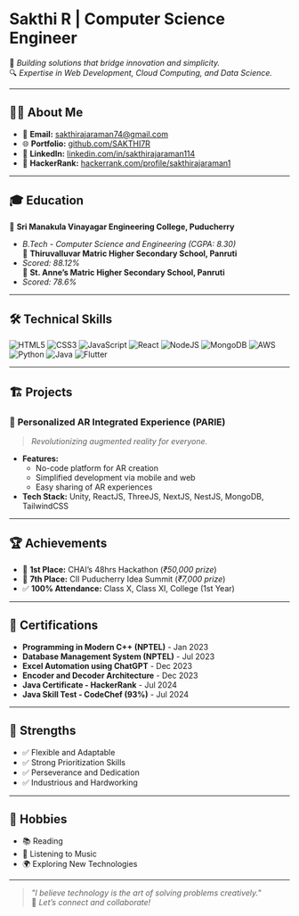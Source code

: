 
# Sakthi R | Computer Science Engineer  

🚀 *Building solutions that bridge innovation and simplicity.*  
🔍 *Expertise in Web Development, Cloud Computing, and Data Science.*

---

## 👨‍💻 About Me  
- 📧 **Email:** [sakthirajaraman74@gmail.com](mailto:sakthirajaraman74@gmail.com)  
- 🌐 **Portfolio:** [github.com/SAKTHI7R](https://github.com/SAKTHI7R)  
- 💼 **LinkedIn:** [linkedin.com/in/sakthirajaraman114](https://www.linkedin.com/in/sakthirajaraman114)  
- 🏅 **HackerRank:** [hackerrank.com/profile/sakthirajaraman1](https://www.hackerrank.com/profile/sakthirajaraman1)  

---

## 🎓 Education  
📘 **Sri Manakula Vinayagar Engineering College, Puducherry**  
- *B.Tech - Computer Science and Engineering (CGPA: 8.30)*  
📗 **Thiruvalluvar Matric Higher Secondary School, Panruti**  
- *Scored: 88.12%*  
📙 **St. Anne’s Matric Higher Secondary School, Panruti**  
- *Scored: 78.6%*  

---

## 🛠️ Technical Skills  

![HTML5](https://img.shields.io/badge/HTML5-%23E34F26.svg?style=flat-square&logo=html5&logoColor=white)  ![CSS3](https://img.shields.io/badge/CSS3-%231572B6.svg?style=flat-square&logo=css3&logoColor=white)  ![JavaScript](https://img.shields.io/badge/JavaScript-%23F7DF1E.svg?style=flat-square&logo=javascript&logoColor=black)  ![React](https://img.shields.io/badge/React-%2320232a.svg?style=flat-square&logo=react&logoColor=%2361DAFB)  ![NodeJS](https://img.shields.io/badge/Node.js-%2343853D.svg?style=flat-square&logo=node.js&logoColor=white)  ![MongoDB](https://img.shields.io/badge/MongoDB-%234ea94b.svg?style=flat-square&logo=mongodb&logoColor=white)  ![AWS](https://img.shields.io/badge/AWS-%23FF9900.svg?style=flat-square&logo=amazon-aws&logoColor=white)  ![Python](https://img.shields.io/badge/Python-%233776AB.svg?style=flat-square&logo=python&logoColor=white)  ![Java](https://img.shields.io/badge/Java-%23ED8B00.svg?style=flat-square&logo=openjdk&logoColor=white)  ![Flutter](https://img.shields.io/badge/Flutter-%2302569B.svg?style=flat-square&logo=flutter&logoColor=white)  

---

## 🏗️ Projects  

### 🌟 **Personalized AR Integrated Experience (PARIE)**  
> *Revolutionizing augmented reality for everyone.*  

- **Features:**  
  - No-code platform for AR creation  
  - Simplified development via mobile and web  
  - Easy sharing of AR experiences  
- **Tech Stack:** Unity, ReactJS, ThreeJS, NextJS, NestJS, MongoDB, TailwindCSS  

---

## 🏆 Achievements  

- 🥇 **1st Place:** CHAI’s 48hrs Hackathon (*₹50,000 prize*)  
- 🏅 **7th Place:** CII Puducherry Idea Summit (*₹7,000 prize*)  
- ✅ **100% Attendance:** Class X, Class XI, College (1st Year)  

---

## 📜 Certifications  

- **Programming in Modern C++ (NPTEL)** - Jan 2023  
- **Database Management System (NPTEL)** - Jul 2023  
- **Excel Automation using ChatGPT** - Dec 2023  
- **Encoder and Decoder Architecture** - Dec 2023  
- **Java Certificate - HackerRank** - Jul 2024  
- **Java Skill Test - CodeChef (93%)** - Jul 2024  

---

## 🌟 Strengths  

- ✅ Flexible and Adaptable  
- ✅ Strong Prioritization Skills  
- ✅ Perseverance and Dedication  
- ✅ Industrious and Hardworking  

---

## 🎵 Hobbies  

- 📚 Reading  
- 🎵 Listening to Music  
- 🌍 Exploring New Technologies  

---

> _"I believe technology is the art of solving problems creatively."_  
🌟 *Let’s connect and collaborate!*  
